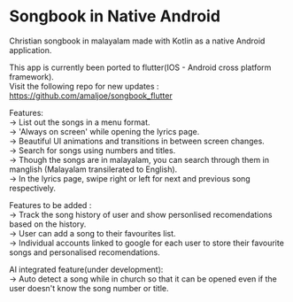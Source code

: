 # Songbook in Native Android
Christian songbook in malayalam made with Kotlin as a native Android application.  

This app is currently been ported to flutter(IOS - Android cross platform framework).  
Visit the following repo for new updates :  
https://github.com/amaljoe/songbook_flutter  

Features:  
-> List out the songs in a menu format.  
-> 'Always on screen' while opening the lyrics page.  
-> Beautiful UI animations and transitions in between screen changes.  
-> Search for songs using numbers and titles.  
-> Though the songs are in malayalam, you can search through them in manglish (Malayalam transilerated to English).  
-> In the lyrics page, swipe right or left for next and previous song respectively.  

Features to be added :  
-> Track the song history of user and show personlised recomendations based on the history.  
-> User can add a song to their favourites list.  
-> Individual accounts linked to google for each user to store their favourite songs and personalised recomendations.  

AI integrated feature(under development):  
-> Auto detect a song while in church so that it can be opened even if the user doesn't know the song number or title.  
